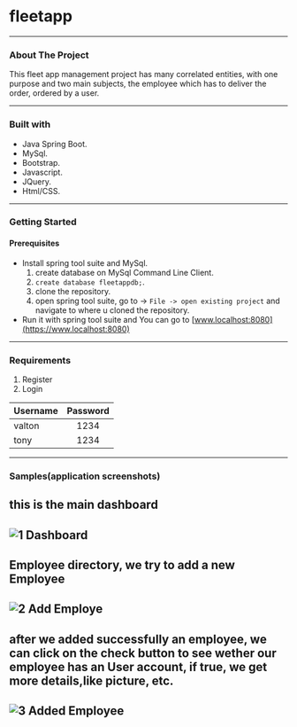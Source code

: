 # fleetapp
---
### About The Project

This fleet app management project has many correlated entities, with one purpose and two main subjects, the employee which has to deliver the order, ordered by a user.

___

### Built with

* Java Spring Boot.
* MySql.
* Bootstrap.
* Javascript.
* JQuery.
* Html/CSS.

---

### Getting Started

#### Prerequisites
* Install spring tool suite and MySql.
  1. create database on MySql Command Line Client.
  1. ` create database fleetappdb; `.
  1. clone the repository.
  1. open spring tool suite, go to -> `File -> open existing project` and navigate to where u cloned the repository.
* Run it with spring tool suite and You can go to [www.localhost:8080](https://www.localhost:8080)

---

### Requirements 

1. Register
2. Login

| Username      | Password      |
| ------------- |:-------------:|
| valton        | 1234          |
| tony          | 1234          |


---
### Samples(application screenshots)


this is the main dashboard
---
![1 Dashboard](https://user-images.githubusercontent.com/24781579/116547611-6a5e0d00-a8f3-11eb-8bde-9f4baf291be0.png)
---

Employee directory, we try to add a new Employee
---
![2 Add Employe](https://user-images.githubusercontent.com/24781579/116547607-692ce000-a8f3-11eb-9309-97fd3bc46ffd.png)
---

after we added successfully an employee, we can click on the check button to see wether our employee has an User account, if true, we get more details,like picture, etc.
---
![3 Added Employee](https://user-images.githubusercontent.com/24781579/116547609-69c57680-a8f3-11eb-9bc0-4e8effdbbdda.png)
---







